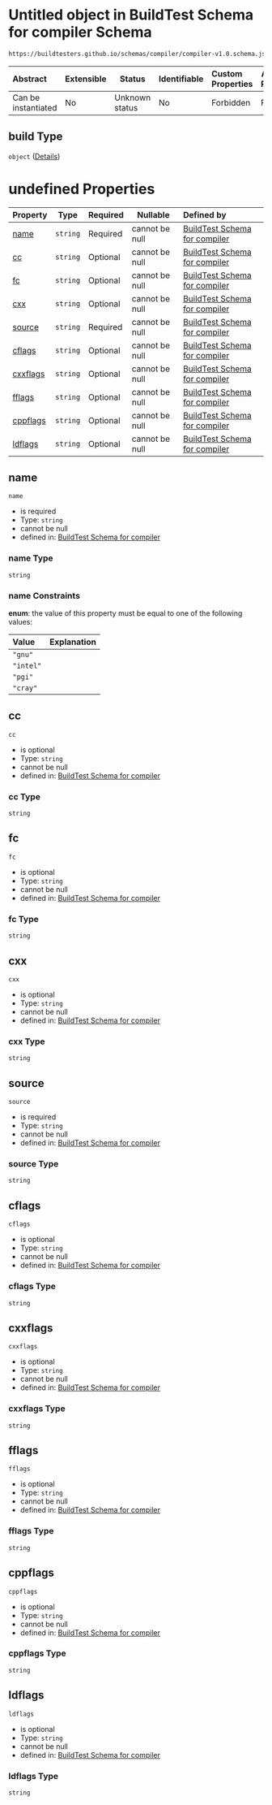 # Untitled object in BuildTest Schema for compiler Schema

```txt
https://buildtesters.github.io/schemas/compiler/compiler-v1.0.schema.json#/properties/build
```




| Abstract            | Extensible | Status         | Identifiable | Custom Properties | Additional Properties | Access Restrictions | Defined In                                                                                |
| :------------------ | ---------- | -------------- | ------------ | :---------------- | --------------------- | ------------------- | ----------------------------------------------------------------------------------------- |
| Can be instantiated | No         | Unknown status | No           | Forbidden         | Forbidden             | none                | [compiler-v1.0.schema.json\*](../../out/compiler-v1.0.schema.json "open original schema") |

## build Type

`object` ([Details](compiler-v1-properties-build.md))

# undefined Properties

| Property              | Type     | Required | Nullable       | Defined by                                                                                                                                                                                                  |
| :-------------------- | -------- | -------- | -------------- | :---------------------------------------------------------------------------------------------------------------------------------------------------------------------------------------------------------- |
| [name](#name)         | `string` | Required | cannot be null | [BuildTest Schema for compiler](compiler-v1-properties-build-properties-name.md "https&#x3A;//buildtesters.github.io/schemas/compiler/compiler-v1.0.schema.json#/properties/build/properties/name")         |
| [cc](#cc)             | `string` | Optional | cannot be null | [BuildTest Schema for compiler](compiler-v1-properties-build-properties-cc.md "https&#x3A;//buildtesters.github.io/schemas/compiler/compiler-v1.0.schema.json#/properties/build/properties/cc")             |
| [fc](#fc)             | `string` | Optional | cannot be null | [BuildTest Schema for compiler](compiler-v1-properties-build-properties-fc.md "https&#x3A;//buildtesters.github.io/schemas/compiler/compiler-v1.0.schema.json#/properties/build/properties/fc")             |
| [cxx](#cxx)           | `string` | Optional | cannot be null | [BuildTest Schema for compiler](compiler-v1-properties-build-properties-cxx.md "https&#x3A;//buildtesters.github.io/schemas/compiler/compiler-v1.0.schema.json#/properties/build/properties/cxx")           |
| [source](#source)     | `string` | Required | cannot be null | [BuildTest Schema for compiler](compiler-v1-properties-build-properties-source.md "https&#x3A;//buildtesters.github.io/schemas/compiler/compiler-v1.0.schema.json#/properties/build/properties/source")     |
| [cflags](#cflags)     | `string` | Optional | cannot be null | [BuildTest Schema for compiler](compiler-v1-properties-build-properties-cflags.md "https&#x3A;//buildtesters.github.io/schemas/compiler/compiler-v1.0.schema.json#/properties/build/properties/cflags")     |
| [cxxflags](#cxxflags) | `string` | Optional | cannot be null | [BuildTest Schema for compiler](compiler-v1-properties-build-properties-cxxflags.md "https&#x3A;//buildtesters.github.io/schemas/compiler/compiler-v1.0.schema.json#/properties/build/properties/cxxflags") |
| [fflags](#fflags)     | `string` | Optional | cannot be null | [BuildTest Schema for compiler](compiler-v1-properties-build-properties-fflags.md "https&#x3A;//buildtesters.github.io/schemas/compiler/compiler-v1.0.schema.json#/properties/build/properties/fflags")     |
| [cppflags](#cppflags) | `string` | Optional | cannot be null | [BuildTest Schema for compiler](compiler-v1-properties-build-properties-cppflags.md "https&#x3A;//buildtesters.github.io/schemas/compiler/compiler-v1.0.schema.json#/properties/build/properties/cppflags") |
| [ldflags](#ldflags)   | `string` | Optional | cannot be null | [BuildTest Schema for compiler](compiler-v1-properties-build-properties-ldflags.md "https&#x3A;//buildtesters.github.io/schemas/compiler/compiler-v1.0.schema.json#/properties/build/properties/ldflags")   |

## name




`name`

-   is required
-   Type: `string`
-   cannot be null
-   defined in: [BuildTest Schema for compiler](compiler-v1-properties-build-properties-name.md "https&#x3A;//buildtesters.github.io/schemas/compiler/compiler-v1.0.schema.json#/properties/build/properties/name")

### name Type

`string`

### name Constraints

**enum**: the value of this property must be equal to one of the following values:

| Value     | Explanation |
| :-------- | ----------- |
| `"gnu"`   |             |
| `"intel"` |             |
| `"pgi"`   |             |
| `"cray"`  |             |

## cc




`cc`

-   is optional
-   Type: `string`
-   cannot be null
-   defined in: [BuildTest Schema for compiler](compiler-v1-properties-build-properties-cc.md "https&#x3A;//buildtesters.github.io/schemas/compiler/compiler-v1.0.schema.json#/properties/build/properties/cc")

### cc Type

`string`

## fc




`fc`

-   is optional
-   Type: `string`
-   cannot be null
-   defined in: [BuildTest Schema for compiler](compiler-v1-properties-build-properties-fc.md "https&#x3A;//buildtesters.github.io/schemas/compiler/compiler-v1.0.schema.json#/properties/build/properties/fc")

### fc Type

`string`

## cxx




`cxx`

-   is optional
-   Type: `string`
-   cannot be null
-   defined in: [BuildTest Schema for compiler](compiler-v1-properties-build-properties-cxx.md "https&#x3A;//buildtesters.github.io/schemas/compiler/compiler-v1.0.schema.json#/properties/build/properties/cxx")

### cxx Type

`string`

## source




`source`

-   is required
-   Type: `string`
-   cannot be null
-   defined in: [BuildTest Schema for compiler](compiler-v1-properties-build-properties-source.md "https&#x3A;//buildtesters.github.io/schemas/compiler/compiler-v1.0.schema.json#/properties/build/properties/source")

### source Type

`string`

## cflags




`cflags`

-   is optional
-   Type: `string`
-   cannot be null
-   defined in: [BuildTest Schema for compiler](compiler-v1-properties-build-properties-cflags.md "https&#x3A;//buildtesters.github.io/schemas/compiler/compiler-v1.0.schema.json#/properties/build/properties/cflags")

### cflags Type

`string`

## cxxflags




`cxxflags`

-   is optional
-   Type: `string`
-   cannot be null
-   defined in: [BuildTest Schema for compiler](compiler-v1-properties-build-properties-cxxflags.md "https&#x3A;//buildtesters.github.io/schemas/compiler/compiler-v1.0.schema.json#/properties/build/properties/cxxflags")

### cxxflags Type

`string`

## fflags




`fflags`

-   is optional
-   Type: `string`
-   cannot be null
-   defined in: [BuildTest Schema for compiler](compiler-v1-properties-build-properties-fflags.md "https&#x3A;//buildtesters.github.io/schemas/compiler/compiler-v1.0.schema.json#/properties/build/properties/fflags")

### fflags Type

`string`

## cppflags




`cppflags`

-   is optional
-   Type: `string`
-   cannot be null
-   defined in: [BuildTest Schema for compiler](compiler-v1-properties-build-properties-cppflags.md "https&#x3A;//buildtesters.github.io/schemas/compiler/compiler-v1.0.schema.json#/properties/build/properties/cppflags")

### cppflags Type

`string`

## ldflags




`ldflags`

-   is optional
-   Type: `string`
-   cannot be null
-   defined in: [BuildTest Schema for compiler](compiler-v1-properties-build-properties-ldflags.md "https&#x3A;//buildtesters.github.io/schemas/compiler/compiler-v1.0.schema.json#/properties/build/properties/ldflags")

### ldflags Type

`string`
